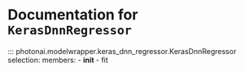 # Documentation for `KerasDnnRegressor`
::: photonai.modelwrapper.keras_dnn_regressor.KerasDnnRegressor
selection:
  members:
    - __init__
    - fit